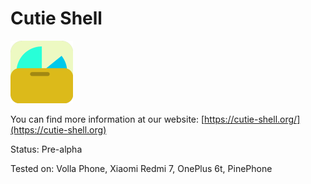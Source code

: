 # Cutie Shell
<img src="cutie.png" width="100px">

You can find more information at our website: [https://cutie-shell.org/](https://cutie-shell.org)

Status: Pre-alpha

Tested on: Volla Phone, Xiaomi Redmi 7, OnePlus 6t, PinePhone
